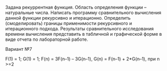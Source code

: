 Задана рекуррентная функция. Область определения функции – натуральные числа. Написать программу сравнительного вычисления данной функции рекурсивно и итерационно. Определить (смоделировать) границы применимости рекурсивного и итерационного подхода. Результаты сравнительного исследования времени вычисления представить в табличной и графической форме в виде отчета по лабораторной работе.

Вариант №7

F(1) = 1; G(1) = 1; F(n) = 3F(n–1) – 3G(n–1), G(n) = F(n–1) + 2*G(n–1), при n >=2
